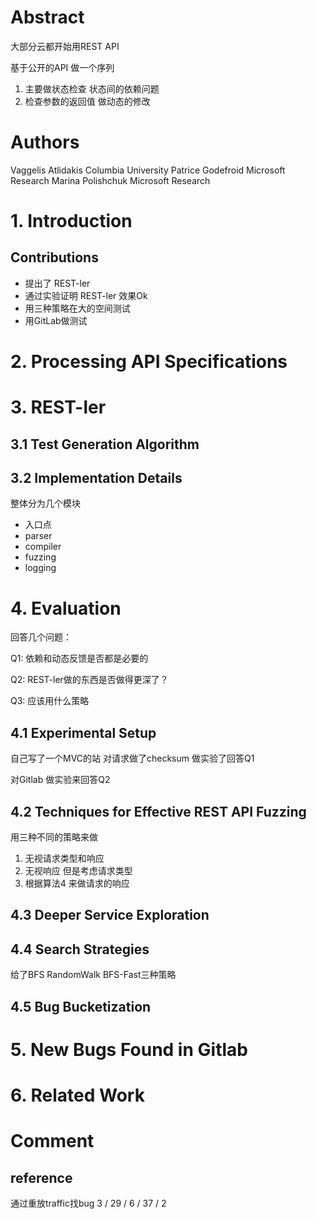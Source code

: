 # Abstract

大部分云都开始用REST API

基于公开的API 做一个序列

1. 主要做状态检查 状态间的依赖问题
2. 检查参数的返回值 做动态的修改

# Authors

Vaggelis Atlidakis Columbia University
Patrice Godefroid Microsoft Research
Marina Polishchuk Microsoft Research

# 1. Introduction

## Contributions

- 提出了 REST-ler
- 通过实验证明 REST-ler 效果Ok
- 用三种策略在大的空间测试
- 用GitLab做测试

# 2. Processing API Specifications

# 3. REST-ler

## 3.1 Test Generation Algorithm

## 3.2 Implementation Details

整体分为几个模块

+ 入口点
+ parser
+ compiler
+ fuzzing
+ logging

# 4. Evaluation

回答几个问题：

Q1: 依赖和动态反馈是否都是必要的

Q2: REST-ler做的东西是否做得更深了？

Q3: 应该用什么策略

## 4.1 Experimental Setup

自己写了一个MVC的站
对请求做了checksum
做实验了回答Q1

对Gitlab 做实验来回答Q2

## 4.2 Techniques for Effective REST API Fuzzing

用三种不同的策略来做

1. 无视请求类型和响应
2. 无视响应 但是考虑请求类型
3. 根据算法4 来做请求的响应

## 4.3 Deeper Service Exploration

## 4.4 Search Strategies

给了BFS RandomWalk BFS-Fast三种策略

## 4.5 Bug Bucketization

# 5. New Bugs Found in Gitlab

# 6. Related Work

# Comment

## reference

通过重放traffic找bug
3 / 29 / 6 / 37 / 2
